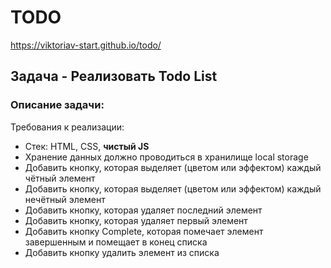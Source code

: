 # TODO
https://viktoriav-start.github.io/todo/

## Задача - Реализовать Todo List

### Описание задачи:

Требования к реализации:
- Стек: HTML, CSS, **чистый JS**
- Хранение данных должно проводиться в хранилище local storage
- Добавить кнопку, которая выделяет (цветом или эффектом) каждый чётный элемент
- Добавить кнопку, которая выделяет (цветом или эффектом) каждый нечётный элемент
- Добавить кнопку, которая удаляет последний элемент
- Добавить кнопку, которая удаляет первый элемент
- Добавить кнопку Complete, которая помечает элемент завершенным и помещает в конец
  списка
- Добавить кнопку удалить элемент из списка
